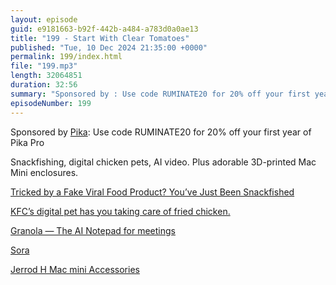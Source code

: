 ```yaml
---
layout: episode
guid: e9181663-b92f-442b-a484-a783d0a0ae13
title: "199 - Start With Clear Tomatoes"
published: "Tue, 10 Dec 2024 21:35:00 +0000"
permalink: 199/index.html
file: "199.mp3"
length: 32064851
duration: 32:56
summary: "Sponsored by : Use code RUMINATE20 for 20% off your first year of Pika Pro Snackfishing, digital chicken pets, AI video. Plus adorable 3D-printed Mac Mini enclosures."
episodeNumber: 199
---
```


Sponsored by [Pika](https://pika.page/ruminate): Use code RUMINATE20 for 20% off your first year of Pika Pro

Snackfishing, digital chicken pets, AI video. Plus adorable 3D-printed Mac Mini enclosures.

[Tricked by a Fake Viral Food Product? You’ve Just Been Snackfished](https://www.wired.com/story/snackfishing-fake-viral-food-clear-ketchup/)

[KFC’s digital pet has you taking care of fried chicken.](https://www.theverge.com/2024/12/2/24310987/kfcs-digital-pet-has-you-taking-care-of-fried-chicken)

[Granola — The AI Notepad for meetings](https://www.granola.ai/)

[Sora](https://openai.com/sora/)

[Jerrod H Mac mini Accessories](https://makerworld.com/en/collections/3215167)
